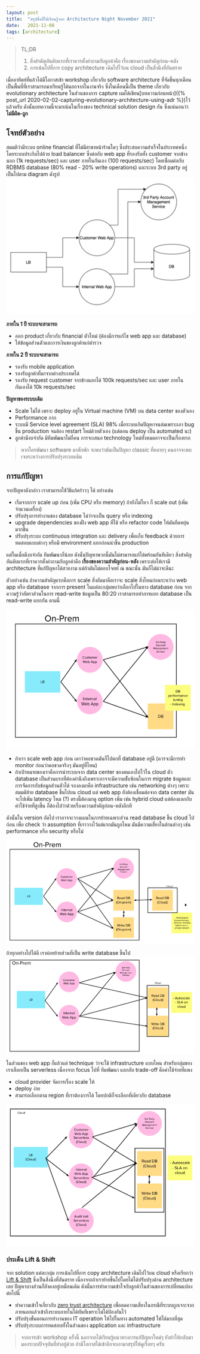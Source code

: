 ```yaml
---
layout: post
title:  "สรุปสิ่งที่ได้เรียนรู้จาก Architecture Night November 2021"
date:   2021-11-08
tags: [architecture]
---
```


> TL;DR
> 1. สิ่งสำคัญอันดับแรกที่เราควรตั้งคำถามกับลูกค้าคือ เรื่องของความสำคัญก่อน-หลัง
> 2. การเน้นไปที่การ copy architecture เดิมไปไว้บน cloud เป็นสิ่งนึงที่อันตราย

เมื่ออาทิตย์ที่แล้วได้มีโอกาสเข้า workshop เกี่ยวกับ software architecture ที่จัดขึ้นทุกเดือน เป็นพื้นที่ที่เราสามารถมาเรียนรู้ได้นอกจากในงานจริง ซึ่งในเดือนนี้เป็น theme เกี่ยวกับ evolutionary architecture ในส่วนของการ capture ผมได้เขียน[บทความก่อนหน้า]({% post_url 2020-02-02-capturing-evolutionary-architecture-using-adr %})ไว้แล้วครับ ดังนั้นบทความนี้จะมาเน้นในเรื่องของ technical solution design กัน ซึ่งแน่นอนว่า**ไม่มีผิด-ถูก**  

## โจทย์ตัวอย่าง
สมมติว่ามีระบบ online financial ที่ไม่มีสาขาหน้าร้านใดๆ ซึ่งประสบความสำเร็จในประเทศหนึ่ง โดยระบบประกิบไปด้วย load balancer ซึ่งต่อกับ web app ที่รองรับทั้ง customer จากข้างนอก (1k requests/sec) และ user ภายในกันเอง (100 requests/sec) โดยเชื่อมต่อกับ RDBMS database (80% read - 20% write operations) และระบบ 3rd party อยู่ เป็นไปตาม diagram ดังรูป
![Problem diagram](/assets/2021-11-08/2021-11-08-problem-diagram.png)

**ภายใน 1 ปี ระบบจะสามารถ**  
- ออก product เกี่ยวกับ financial ตัวใหม่ (ต้องมีการแก้ไข web app และ database)
- ให้ข้อมูลส่วนตัวและการเงินของลูกค้าแก่ตำรวจ

**ภายใน 2 ปี ระบบจะสามารถ**  
- รองรับ mobile application
- รองรับลูกค้าที่มาจากต่างประเทศได้
- รองรับ request customer จากข้างนอกได้ 100k requests/sec และ user ภายในกันเองได้ 10k requests/sec

**ปัญหาของระบบเดิม**  
- Scale ไม่ได้ เพราะ deploy อยู่ใน Virtual machine (VM) บน data center ของตัวเอง
- Performance กาก
- ระบบมี Service level agreement (SLA) 98% เมื่อระบบเกิดปัญหาจนล่มเพราะเอา bug ขึ้น production จนต้อง restart ใหม่ด้วยตัวเอง (แต่ตอน deploy เป็น automated นะ)
- ลูกค้ามีงบจำกัด มีทีมพัฒนาไม่กี่คน การจะเสนอ technology ใหม่ทั้งหมดอาจจะเป็นเรื่องยาก

> หากใครพัฒนา software มาสักพัก จะพบว่ามันเป็นปัญหา classic ที่หลายๆ คนอาจจะพบเจอระหว่างการปรับปรุงระบบเดิม

## การแก้ปัญหา
จากปัญหาดังกล่าว เราสามารถใช้วิธีแก้คร่าวๆ ได้ อย่างเช่น
- เริ่มจากการ scale up ก่อน (เพิ่ม CPU หรือ memory) ถ้ายังไม่ไหว ก็ scale out (เพิ่มจำนวนเครื่อง)
- ปรับปรุงการทำงานของ database ไม่ว่าจะเป็น query หรือ indexing
- upgrade dependencies ของฝั่ง web app ที่ใช้ หรือ refactor code ให้มันยืดหยุ่นมากขึ้น
- ปรับปรุงระบบ continuous integration และ delivery เพื่อเก็บ feedback ด้วยการทดสอบแบบต่างๆ หรือมี environment แยกก่อนนำขึ้น production

แต่ในเมื่อมีงบจำกัด ทีมพัฒนาก็น้อย ดังนั้นปัญหาพวกนี้มันไม่สามารถแก้ได้พร้อมกันทีเดียว สิ่งสำคัญอันดับแรกที่เราควรตั้งคำถามกับลูกค้าคือ **เรื่องของความสำคัญก่อน-หลัง** เพราะต่อให้เรามี architecture ที่แก้ปัญหาได้สวยงาม แต่ถ้ามันไม่ตอบโจทย์ ณ ขณะนั้น มันก็ไม่น่าจะดีนะ  

ตัวอย่างเช่น ถ้าความสำคัญแรกคือการ scale สิ่งถัดมาคือเราจะ scale สิ่งไหนก่อนระหว่าง web app หรือ database จากการ present ในแต่ละกลุ่มพบว่าเลือกไปในทาง database ก่อน จากความรู้ว่าอัตราส่วนในการ read-write ข้อมูลเป็น 80:20 เราสามารถทำการแยก database เป็น read-write แยกกัน ตามนี้

![Architecture version 1](/assets/2021-11-08/2021-11-08-architecture-version-1.png)

- ถ้าเรา scale web app ก่อน เดาว่าคอขวดมันก็ไปตกที่ database อยู่ดี (ควรจะมีการทำ monitor ก่อนว่าคอขวดจริงๆ มันอยู่ที่ไหน)
- ถ้าเป้าหมายของเราคือการนำระบบจาก data center ของตนเองไปไว้ใน cloud ตัว database เป็นส่วนแรกที่ต้องคำนึงถึงเพราะอาจจะมีความซัับซ้อนในการ migrate ข้อมูลและการจัดการกับข้อมูลส่วนตัวได้ รองลงมาคือ infrastructure เช่น networking ต่างๆ เพราะสมมติย้าย database ขึ้นไปบน cloud แต่ web app ยังต้องเชื่อมต่อจาก data center มันจะไปเพิ่ม latency ไหม (?) ตรงนี้ต้องมาดู option เพิ่ม เช่น hybrid cloud แต่ต้องแลกกับค่าใช้จ่ายที่สูงขึ้น ก็ต้องไปว่าด้วยเรื่องความสำคัญก่อน-หลังอีกที  

ดังนั้นใน version ถัดไป เราอาจจะวางแผนในการย้ายเฉพาะส่วน read database ขึ้น cloud ไปก่อน เพื่อ check ว่า assumption ที่เราวางไว้แต่แรกมันถูกไหม มันมีความเสี่ยงในด้านต่างๆ เช่น performance หรือ security หรือไม่

![Architecture version 2](/assets/2021-11-08/2021-11-08-architecture-version-2.png)

ถ้าทุกอย่างไปได้ดี เราค่อยย้ายส่วนที่เป็น write database ขึ้นไป
![Architecture version 3](/assets/2021-11-08/2021-11-08-architecture-version-3.png)

ในส่วนของ web app ก็แล้วแต่ technique ว่าจะใช้ infrastructure แบบไหน สำหรับกลุ่มของเราเลือกเป็น serverless เนื่องจาก focus ไปที่ ทีมพัฒนา แลกกับ trade-off คือค่าใช้จ่ายที่แพง
- cloud provider จัดการเรื่อง scale ให้
- deploy ง่าย
- สามารถเลือกตาม region ที่เราต้องการได้ โดยปกติก็จะเลือกที่เดียวกับ database

![Architecture version 4](/assets/2021-11-08/2021-11-08-architecture-version-4.png)

### ประเด็น Lift & Shift
จาก solution แต่ละกลุ่ม การเน้นไปที่การ copy architecture เดิมไปไว้บน cloud หรือเรียกว่า [Lift & Shift](https://www.thoughtworks.com/radar/techniques/cloud-lift-and-shift) ซึ่งเป็นสิ่งนึงที่อันตราย เนื่องจากถ้าเราย้ายขึ้นไปโดยไม่ได้ปรับปรุงด้าน architecture เลย ปัญหาบางส่วนก็ยังคงอยู่เหมือนเดิม ดังนั้นการทำความเข้าใจกับลูกค้าในส่วนของการเปลี่ยนแปลงต่อไปนี้

- ทำความเข้าใจเกี่ยวกับ [zero trust architecture](https://www.thoughtworks.com/radar/techniques/zero-trust-architecture) เพื่อลดความเสี่ยงในกรณีที่ระบบถูกเจาะจากภายนอกแล้วเข้าถึงระบบภายในได้ทันทีเพราะไม่ได้ป้องกันไว้
- ปรับปรุงขั้นตอนการทำงานของ IT operation ให้ไปในทาง automated ให้ได้มากที่สุด
- ปรับปรุงระบบการทดสอบทั้งในส่วนของ application และ infrastructure

> จากการเข้า workshop ครั้งนี้ นอกจากได้เรียนรู้แนวทางการแก้ปัญหาใหม่ๆ ยังทำให้กลับมามองระบบปัจจุบันที่ทำอยู่ด้วย ถ้ามีโอกาสได้เข้าอีกจะเอามาสรุปให้ดูเรื่อยๆ ครับ



